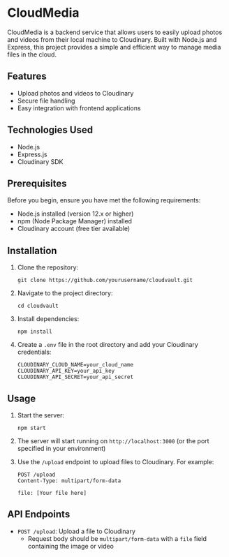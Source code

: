 # CloudMedia

CloudMedia is a backend service that allows users to easily upload photos and videos from their local machine to Cloudinary. Built with Node.js and Express, this project provides a simple and efficient way to manage media files in the cloud.

## Features

- Upload photos and videos to Cloudinary
- Secure file handling
- Easy integration with frontend applications

## Technologies Used

- Node.js
- Express.js
- Cloudinary SDK

## Prerequisites

Before you begin, ensure you have met the following requirements:

- Node.js installed (version 12.x or higher)
- npm (Node Package Manager) installed
- Cloudinary account (free tier available)

## Installation

1. Clone the repository:
   ```
   git clone https://github.com/yourusername/cloudvault.git
   ```

2. Navigate to the project directory:
   ```
   cd cloudvault
   ```

3. Install dependencies:
   ```
   npm install
   ```

4. Create a `.env` file in the root directory and add your Cloudinary credentials:
   ```
   CLOUDINARY_CLOUD_NAME=your_cloud_name
   CLOUDINARY_API_KEY=your_api_key
   CLOUDINARY_API_SECRET=your_api_secret
   ```

## Usage

1. Start the server:
   ```
   npm start
   ```

2. The server will start running on `http://localhost:3000` (or the port specified in your environment)

3. Use the `/upload` endpoint to upload files to Cloudinary. For example:
   ```
   POST /upload
   Content-Type: multipart/form-data
   
   file: [Your file here]
   ```

## API Endpoints

- `POST /upload`: Upload a file to Cloudinary
  - Request body should be `multipart/form-data` with a `file` field containing the image or video

